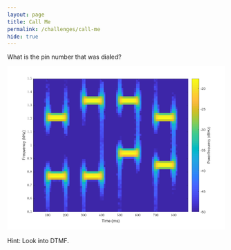 ```yaml
---
layout: page
title: Call Me
permalink: /challenges/call-me
hide: true
---
```


What is the pin number that was dialed?

![alt text][dialfreq]

[dialfreq]: /assets/img/dialfreq.png "Dial Frequency"

Hint: Look into DTMF.